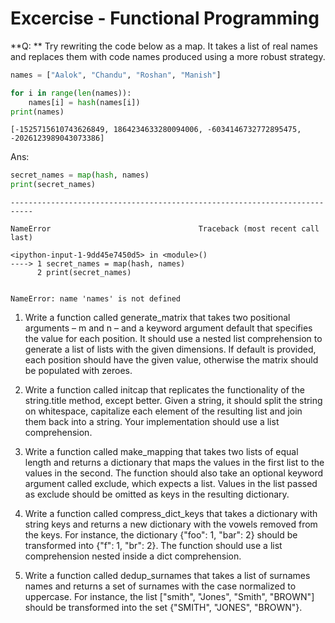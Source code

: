 
# Excercise - Functional Programming


**Q: ** Try rewriting the code below as a map. It takes a list of real names and replaces them with code names produced using a more robust strategy.


```python
names = ["Aalok", "Chandu", "Roshan", "Manish"]

for i in range(len(names)):
    names[i] = hash(names[i])
print(names)
```

    [-1525715610743626849, 1864234633280094006, -6034146732772895475, -2026123989043073386]


Ans: 


```python
secret_names = map(hash, names)
print(secret_names)
```


    ---------------------------------------------------------------------------

    NameError                                 Traceback (most recent call last)

    <ipython-input-1-9dd45e7450d5> in <module>()
    ----> 1 secret_names = map(hash, names)
          2 print(secret_names)


    NameError: name 'names' is not defined


1. Write a function called generate_matrix that takes two positional arguments – m and n – and a keyword argument default that specifies the value for each position. It should use a nested list comprehension to generate a list of lists with the given dimensions. If default is provided, each position should have the given value, otherwise the matrix should be populated with zeroes.

2. Write a function called initcap that replicates the functionality of the string.title method, except better. Given a string, it should split the string on whitespace, capitalize each element of the resulting list and join them back into a string. Your implementation should use a list comprehension.

3. Write a function called make_mapping that takes two lists of equal length and returns a dictionary that maps the values in the first list to the values in the second. The function should also take an optional keyword argument called exclude, which expects a list. Values in the list passed as exclude should be omitted as keys in the resulting dictionary.

4. Write a function called compress_dict_keys that takes a dictionary with string keys and returns a new dictionary with the vowels removed from the keys. For instance, the dictionary {"foo": 1, "bar": 2} should be transformed into {"f": 1, "br": 2}. The function should use a list comprehension nested inside a dict comprehension.

5. Write a function called dedup_surnames that takes a list of surnames names and returns a set of surnames with the case normalized to uppercase. For instance, the list ["smith", "Jones", "Smith", "BROWN"] should be transformed into the set {"SMITH", "JONES", "BROWN"}.
